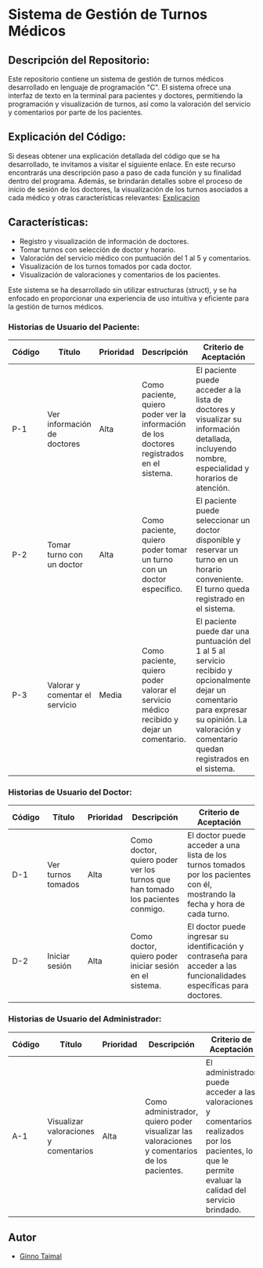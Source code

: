 # Sistema de Gestión de Turnos Médicos

## Descripción del Repositorio:

Este repositorio contiene un sistema de gestión de turnos médicos desarrollado en lenguaje de programación "C". El
sistema ofrece una interfaz de texto en la terminal para pacientes y doctores, permitiendo la programación y
visualización de turnos, así como la valoración del servicio y comentarios por parte de los pacientes.

## Explicación del Código:

Si deseas obtener una explicación detallada del código que se ha desarrollado, te invitamos a visitar el siguiente
enlace. En este recurso encontrarás una descripción paso a paso de cada función y su finalidad dentro del programa.
Además, se brindarán detalles sobre el proceso de inicio de sesión de los doctores, la visualización de los turnos
asociados a cada médico y otras características relevantes:
[Explicacion](Documentacion/00General.md)

## Características:

- Registro y visualización de información de doctores.
- Tomar turnos con selección de doctor y horario.
- Valoración del servicio médico con puntuación del 1 al 5 y comentarios.
- Visualización de los turnos tomados por cada doctor.
- Visualización de valoraciones y comentarios de los pacientes.

Este sistema se ha desarrollado sin utilizar estructuras (struct), y se ha enfocado en proporcionar una experiencia de
uso intuitiva y eficiente para la gestión de turnos médicos.

### Historias de Usuario del Paciente:

| Código | 	Título                        | Prioridad | Descripción                                                                               | Criterio de Aceptación                                                                                                                                                                          |
|--------|--------------------------------|-----------|-------------------------------------------------------------------------------------------|-------------------------------------------------------------------------------------------------------------------------------------------------------------------------------------------------|
| P-1    | Ver información de doctores    | Alta      | Como paciente, quiero poder ver la información de los doctores registrados en el sistema. | El paciente puede acceder a la lista de doctores y visualizar su información detallada, incluyendo nombre, especialidad y horarios de atención.                                                 |
| P-2    | Tomar turno con un doctor      | Alta      | Como paciente, quiero poder tomar un turno con un doctor específico.                      | El paciente puede seleccionar un doctor disponible y reservar un turno en un horario conveniente. El turno queda registrado en el sistema.                                                      |
| P-3    | Valorar y comentar el servicio | Media     | Como paciente, quiero poder valorar el servicio médico recibido y dejar un comentario.    | El paciente puede dar una puntuación del 1 al 5 al servicio recibido y opcionalmente dejar un comentario para expresar su opinión. La valoración y comentario quedan registrados en el sistema. |

### Historias de Usuario del Doctor:

| Código | 	Título            | Prioridad | Descripción                                                                    | Criterio de Aceptación                                                                                                       |
|--------|--------------------|-----------|--------------------------------------------------------------------------------|------------------------------------------------------------------------------------------------------------------------------|
| D-1    | Ver turnos tomados | Alta      | Como doctor, quiero poder ver los turnos que han tomado los pacientes conmigo. | El doctor puede acceder a una lista de los turnos tomados por los pacientes con él, mostrando la fecha y hora de cada turno. |
| D-2    | Iniciar sesión     | Alta      | Como doctor, quiero poder iniciar sesión en el sistema.                        | El doctor puede ingresar su identificación y contraseña para acceder a las funcionalidades específicas para doctores.        | 

### Historias de Usuario del Administrador:

| Código | 	Título                               | Prioridad | Descripción                                                                                  | Criterio de Aceptación                                                                                                                                    |
|--------|---------------------------------------|-----------|----------------------------------------------------------------------------------------------|-----------------------------------------------------------------------------------------------------------------------------------------------------------|
| A-1    | Visualizar valoraciones y comentarios | Alta      | Como administrador, quiero poder visualizar las valoraciones y comentarios de los pacientes. | El administrador puede acceder a las valoraciones y comentarios realizados por los pacientes, lo que le permite evaluar la calidad del servicio brindado. |

## Autor

- [Ginno Taimal](https://github.com/CroodcekDeep)
